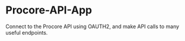 # Procore-API-App
Connect to the Procore API using OAUTH2, and make API calls to many useful endpoints.
